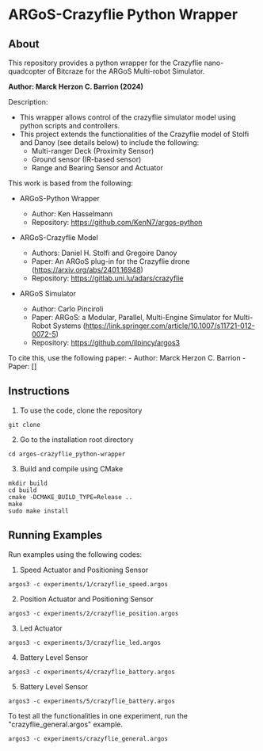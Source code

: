 # ARGoS-Crazyflie Python Wrapper

## About

This repository provides a python wrapper for the Crazyflie nano-quadcopter of Bitcraze for the ARGoS Multi-robot Simulator.

**Author: Marck Herzon C. Barrion (2024)**

Description:
* This wrapper allows control of the crazyflie simulator model using python scripts and controllers.
* This project extends the functionalities of the Crazyflie model of Stolfi and Danoy (see details below) to include the following:
    - Multi-ranger Deck (Proximity Sensor)
    - Ground sensor (IR-based sensor)
    - Range and Bearing Sensor and Actuator

This work is based from the following:
* ARGoS-Python Wrapper 
    - Author: Ken Hasselmann
    - Repository: https://github.com/KenN7/argos-python

* ARGoS-Crazyflie Model
    - Authors: Daniel H. Stolfi and Gregoire Danoy
    - Paper: An ARGoS plug-in for the Crazyflie drone (https://arxiv.org/abs/2401.16948)
    - Repository: https://gitlab.uni.lu/adars/crazyflie

* ARGoS Simulator
    - Author: Carlo Pinciroli
    - Paper: ARGoS: a Modular, Parallel, Multi-Engine Simulator for Multi-Robot Systems (https://link.springer.com/article/10.1007/s11721-012-0072-5)
    - Repository: https://github.com/ilpincy/argos3

To cite this, use the following paper:
    - Author: Marck Herzon C. Barrion
    - Paper: []

## Instructions

1. To use the code, clone the repository
```shell
git clone 
```

2. Go to the installation root directory

```shell
cd argos-crazyflie_python-wrapper
```

3. Build and compile using CMake

```shell
mkdir build
cd build
cmake -DCMAKE_BUILD_TYPE=Release ..
make
sudo make install
```

## Running Examples

Run examples using the following codes:

1. Speed Actuator and Positioning Sensor
```shell
argos3 -c experiments/1/crazyflie_speed.argos
```

2. Position Actuator and Positioning Sensor
```shell
argos3 -c experiments/2/crazyflie_position.argos
```

3. Led Actuator
```shell
argos3 -c experiments/3/crazyflie_led.argos
```

4. Battery Level Sensor
```shell
argos3 -c experiments/4/crazyflie_battery.argos
```

5. Battery Level Sensor
```shell
argos3 -c experiments/5/crazyflie_battery.argos
```

To test all the functionalities in one experiment, run the "crazyflie_general.argos" example.

```shell
argos3 -c experiments/crazyflie_general.argos
```
